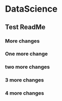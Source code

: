 # DataScience
## Test ReadMe
### More changes
### One more change
### two more changes
### 3 more changes
### 4 more changes
